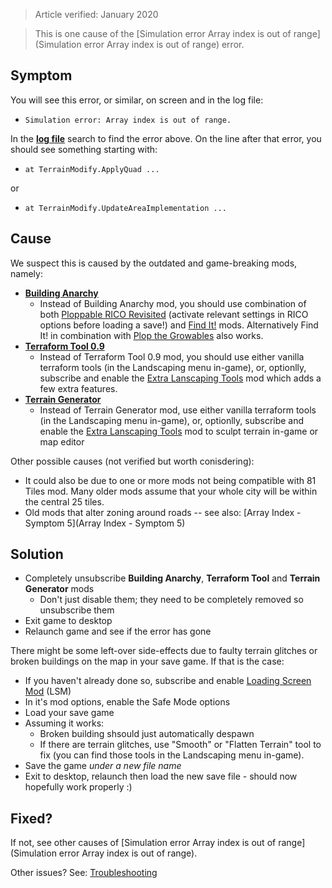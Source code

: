 > Article verified: January 2020

> This is one cause of the [Simulation error Array index is out of range](Simulation error Array index is out of range) error.

## Symptom

You will see this error, or similar, on screen and in the log file:

* `Simulation error: Array index is out of range.`

In the [**log file**](Share-your-Cities-Skylines-log-file.) search to find the error above. On the line after that error, you should see something starting with:

* `at TerrainModify.ApplyQuad ...`

or

* `at TerrainModify.UpdateAreaImplementation ...`

## Cause

We suspect this is caused by the outdated and game-breaking mods, namely:

* **[Building Anarchy](https://steamcommunity.com/sharedfiles/filedetails/?id=912329352)**
    * Instead of Building Anarchy mod, you should use combination of both [Ploppable RICO Revisited](https://steamcommunity.com/sharedfiles/filedetails/?id=2016920607) (activate relevant settings in RICO options before loading a save!) and [Find It!](https://steamcommunity.com/sharedfiles/filedetails/?id=837734529) mods. Alternatively Find It! in combination with [Plop the Growables](https://steamcommunity.com/sharedfiles/filedetails/?id=924884948) also works.
* **[Terraform Tool 0.9](https://steamcommunity.com/sharedfiles/filedetails/?id=411095553)**
    * Instead of Terraform Tool 0.9 mod, you should use either vanilla terraform tools (in the Landscaping menu in-game), or, optionlly, subscribe and enable the [Extra Lanscaping Tools](https://steamcommunity.com/sharedfiles/filedetails/?id=502750307) mod which adds a few extra features.
* **[Terrain Generator](https://steamcommunity.com/sharedfiles/filedetails/?id=453425585)**
    * Instead of Terrain Generator mod, use either vanilla terraform tools (in the Landscaping menu in-game), or, optionlly, subscribe and enable the [Extra Lanscaping Tools](https://steamcommunity.com/sharedfiles/filedetails/?id=502750307) mod to sculpt terrain in-game or map editor

Other possible causes (not verified but worth conisdering):

* It could also be due to one or more mods not being compatible with 81 Tiles mod. Many older mods assume that your whole city will be within the central 25 tiles.
* Old mods that alter zoning around roads -- see also: [Array Index - Symptom 5](Array Index - Symptom 5)

## Solution

* Completely unsubscribe **Building Anarchy**, **Terraform Tool** and **Terrain Generator** mods
    * Don't just disable them; they need to be completely removed so unsubscribe them
* Exit game to desktop
* Relaunch game and see if the error has gone

There might be some left-over side-effects due to faulty terrain glitches or broken buildings on the map in your save game. If that is the case:

* If you haven't already done so, subscribe and enable [Loading Screen Mod](https://steamcommunity.com/sharedfiles/filedetails/?id=667342976) (LSM)
* In it's mod options, enable the Safe Mode options
* Load your save game
* Assuming it works:
    * Broken building shsould just automatically despawn
    * If there are terrain glitches, use "Smooth" or "Flatten Terrain" tool to fix (you can find those tools in the Landscaping menu in-game).
* Save the game _under a new file name_
* Exit to desktop, relaunch then load the new save file - should now hopefully work properly :)

## Fixed?

If not, see other causes of [Simulation error Array index is out of range](Simulation error Array index is out of range).

Other issues? See: [Troubleshooting](Troubleshooting)